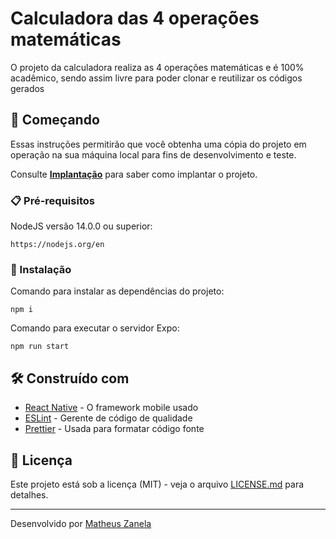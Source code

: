 # Calculadora das 4 operações matemáticas

O projeto da calculadora realiza as 4 operações matemáticas e é 100% acadêmico, sendo assim livre para poder clonar e reutilizar os códigos gerados

## 🚀 Começando

Essas instruções permitirão que você obtenha uma cópia do projeto em operação na sua máquina local para fins de desenvolvimento e teste.

Consulte **[Implantação](#-implanta%C3%A7%C3%A3o)** para saber como implantar o projeto.

### 📋 Pré-requisitos

NodeJS versão 14.0.0 ou superior:

```
https://nodejs.org/en
```

### 🔧 Instalação

Comando para instalar as dependências do projeto:

```
npm i
```

Comando para executar o servidor Expo:

```
npm run start
```

## 🛠️ Construído com

* [React Native](https://reactnative.dev) - O framework mobile usado
* [ESLint](https://eslint.org) - Gerente de código de qualidade
* [Prettier](https://prettier.io) - Usada para formatar código fonte

## 📄 Licença

Este projeto está sob a licença (MIT) - veja o arquivo [LICENSE.md](https://github.com/developerMatheusz/calculator/blob/master/LICENSE.md) para detalhes.

---
Desenvolvido por [Matheus Zanela](https://github.com/developerMatheusz)